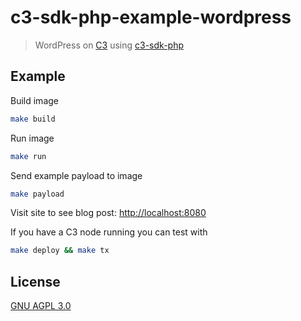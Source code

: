 # c3-sdk-php-example-wordpress

> WordPress on [C3](https://github.com/c3systems/c3-go) using [c3-sdk-php](https://github.com/c3systems/c3-sdk-php)

## Example

Build image

```bash
make build
```

Run image

```bash
make run
```

Send example payload to image

```bash
make payload
```

Visit site to see blog post: [http://localhost:8080](http://localhost:8080)

If you have a C3 node running you can test with

```bash
make deploy && make tx
```

## License

[GNU AGPL 3.0](LICENSE)

